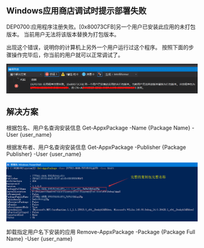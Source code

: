 ## Windows应用商店调试时提示部署失败

DEP0700:应用程序注册失败。[0x80073CFB]另一个用户已安装此应用的未打包版本。
当前用户无法将该版本替换为打包版本。

出现这个错误，说明你的计算机上另外一个用户运行过这个程序。
按照下面的步骤操作完毕后，你当前的用户就可以正常调试了。

![DEP0700:应用程序注册失败。](images/0000000001.png)

## 解决方案

根据包名、用户名查询安装信息
Get-AppxPackage -Name {Package Name} -User {user_name}

根据发布者、用户名查询安装信息
Get-AppxPackage -Publisher {Package Publisher} -User {user_name}

![包信息](images/0000000002.png)

卸载指定用户名下安装的应用
Remove-AppxPackage -Package {Package Full Name} -User {user_name}
